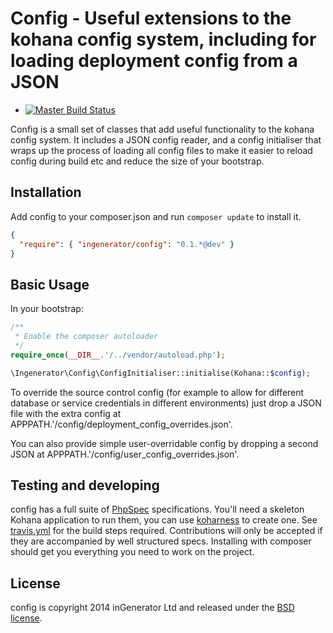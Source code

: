 # Config - Useful extensions to the kohana config system, including for loading deployment config from a JSON

- [![Master Build Status](https://travis-ci.org/ingenerator/configuration.png?branch=master)](https://travis-ci.org/ingenerator/configuration)

Config is a small set of classes that add useful functionality to the kohana config system. It includes a JSON config
reader, and a config initialiser that wraps up the process of loading all config files to make it easier to reload
config during build etc and reduce the size of your bootstrap.

## Installation

Add config to your composer.json and run `composer update` to install it.

```json
{
  "require": { "ingenerator/config": "0.1.*@dev" }
}
```

## Basic Usage

In your bootstrap:
```php
/**
 * Enable the composer autoloader
 */
require_once(__DIR__.'/../vendor/autoload.php');

\Ingenerator\Config\ConfigInitialiser::initialise(Kohana::$config);
```

To override the source control config (for example to allow for different database or service credentials in different 
environments) just drop a JSON file with the extra config at APPPATH.'/config/deployment_config_overrides.json'.

You can also provide simple user-overridable config by dropping a second JSON at APPPATH.'/config/user_config_overrides.json'.

## Testing and developing

config has a full suite of [PhpSpec](http://phpspec.net) specifications. You'll need a skeleton Kohana application to run them,
you can use [koharness](https://github.com/ingenerator/koharness) to create one. See [travis.yml](travis.yml) for the build
steps required.
Contributions will only be accepted if they are accompanied by well structured specs. Installing with composer should
get you everything you need to work on the project.

## License

config is copyright 2014 inGenerator Ltd and released under the [BSD license](LICENSE).

